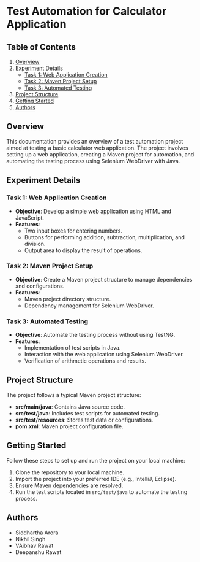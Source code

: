 # Test Automation for Calculator Application

## Table of Contents

1. [Overview](#overview)
2. [Experiment Details](#experiment-details)
    - [Task 1: Web Application Creation](#task-1-web-application-creation)
    - [Task 2: Maven Project Setup](#task-2-maven-project-setup)
    - [Task 3: Automated Testing](#task-3-automated-testing)
3. [Project Structure](#project-structure)
4. [Getting Started](#getting-started)
5. [Authors](#authors)


## Overview <a name="overview"></a>

This documentation provides an overview of a test automation project aimed at testing a basic calculator web application. The project involves setting up a web application, creating a Maven project for automation, and automating the testing process using Selenium WebDriver with Java.

## Experiment Details <a name="experiment-details"></a>

### Task 1: Web Application Creation <a name="task-1-web-application-creation"></a>

- **Objective**: Develop a simple web application using HTML and JavaScript.
- **Features**:
  - Two input boxes for entering numbers.
  - Buttons for performing addition, subtraction, multiplication, and division.
  - Output area to display the result of operations.

### Task 2: Maven Project Setup <a name="task-2-maven-project-setup"></a>

- **Objective**: Create a Maven project structure to manage dependencies and configurations.
- **Features**:
  - Maven project directory structure.
  - Dependency management for Selenium WebDriver.

### Task 3: Automated Testing <a name="task-3-automated-testing"></a>

- **Objective**: Automate the testing process without using TestNG.
- **Features**:
  - Implementation of test scripts in Java.
  - Interaction with the web application using Selenium WebDriver.
  - Verification of arithmetic operations and results.

## Project Structure <a name="project-structure"></a>

The project follows a typical Maven project structure:

- **src/main/java**: Contains Java source code.
- **src/test/java**: Includes test scripts for automated testing.
- **src/test/resources**: Stores test data or configurations.
- **pom.xml**: Maven project configuration file.

## Getting Started <a name="getting-started"></a>

Follow these steps to set up and run the project on your local machine:

1. Clone the repository to your local machine.
2. Import the project into your preferred IDE (e.g., IntelliJ, Eclipse).
3. Ensure Maven dependencies are resolved.
4. Run the test scripts located in `src/test/java` to automate the testing process.

## Authors <a name="authors"></a>

- Siddhartha Arora
- Nikhil Singh
- VAibhav Rawat
- Deepanshu Rawat



